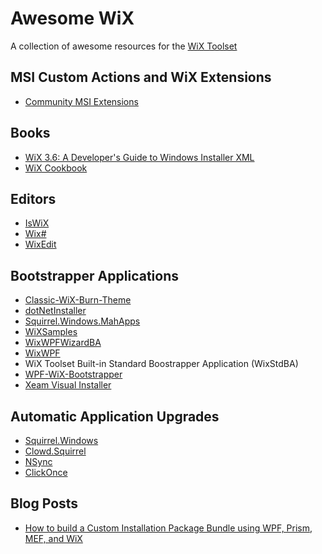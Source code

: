 # Awesome WiX

A collection of awesome resources for the [WiX Toolset](https://wixtoolset.org/)

## MSI Custom Actions and WiX Extensions
* [Community MSI Extensions](https://github.com/dblock/msiext)

## Books
* [WiX 3.6: A Developer's Guide to Windows Installer XML](https://www.amazon.com/WiX-3-6-Developers-Windows-Installer/dp/1782160426)
* [WiX Cookbook](https://www.amazon.com/WiX-Cookbook-Nick-Ramirez/dp/1784393215)

## Editors
* [IsWiX](https://github.com/iswix-llc/IsWiX)
* [Wix#](https://github.com/oleg-shilo/wixsharp)
* [WixEdit](https://github.com/WixEdit/WixEdit)

## Bootstrapper Applications
* [Classic-WiX-Burn-Theme](https://github.com/frederiksen/Classic-WiX-Burn-Theme)
* [dotNetInstaller](https://github.com/dotnetinstaller/dotnetinstaller)
* [Squirrel.Windows.MahApps](https://github.com/stefanolson/Squirrel.Windows.MahApps)
* [WiXSamples](https://github.com/rstropek/Samples/tree/master/WiXSamples)
* [WixWPFWizardBA](https://gitlab.com/nickguletskii/WixWPFWizardBA/)
* [WixWPF](https://github.com/tpalacino/WixWPF)
* WiX Toolset Built-in Standard Boostrapper Application (WixStdBA)
* [WPF-WiX-Bootstrapper](https://github.com/frederiksen/WPF-WiX-Bootstrapper)
* [Xeam Visual Installer](https://web.archive.org/web/20200812020238/http://www.xeam-solutions.com:80/products/visual-installer.html)

## Automatic Application Upgrades
* [Squirrel.Windows](https://github.com/Squirrel/Squirrel.Windows)
* [Clowd.Squirrel](https://github.com/clowd/Clowd.Squirrel)
* [NSync](https://github.com/jongalloway/NSync)
* [ClickOnce](https://learn.microsoft.com/en-us/visualstudio/deployment/clickonce-security-and-deployment)

## Blog Posts
* [How to build a Custom Installation Package Bundle using WPF, Prism, MEF, and WiX](https://assist-software.net/blog/how-build-custom-installation-package-bundle-using-wpf-prism-mef-and-wix)

